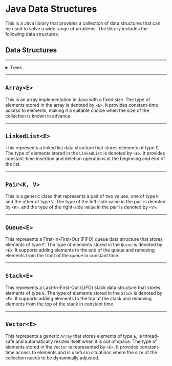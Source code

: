 # Java Data Structures
This is a Java library that provides a collection of data structures that can be used to 
solve a wide range of problems. The library includes the following data structures:

## Data Structures

---

<details>
<summary>Trees</summary>

## ``BinarySearchTree<E>``
This is a concrete implementation of the ``AbstractBinaryTree`` class that represents a binary tree
data structure that stores elements of type ``E`` in sorted order. To be stored in the ``BinarySearchTree``,
the elements must implement the ``Comparable`` interface. The type of elements stored in the BinarySearchTree
is denoted by ``<E>``.

## ``BinaryTree<E>``
This is a concrete implementation of the ``AbstractBinaryTree`` class that represents a binary tree
data structure with elements of type ``E``. The type of elements stored in the ``BinaryTree`` is denoted by ``<E>``.

---

## ``Heaps<T>``
The Heap data structure is a tree where the elements ``E``  are sorted in a particular order,
with the help of the ``Comparable`` interface.

### ``Max-Heap<T>``
The elements are sorted by the maximum value as root,
making it suitable for applications that require retrieving the maximum element quickly.

### ``Min-Heap<T>``
The elements are sorted by the minimum value as root,
making it suitable for applications that require retrieving the minimum element quickly.
</details>

---

## ``Array<E>``
This is an array implementation in Java with a fixed size. 
The type of elements stored in the array is denoted by ``<E>``. 
It provides constant-time access to elements, making it a suitable choice when the 
size of the collection is known in advance.

---

## ``LinkedList<E>``
This represents a linked list data structure that stores elements of type ``E``. 
The type of elements stored in the ``LinkedList`` is denoted by ``<E>``.
It provides constant-time insertion and deletion operations at the beginning and end of the list.

---

## ``Pair<K, V>``
This is a generic class that represents a pair of two values, one of type ``K`` and the other of type ``V``. 
The type of the left-side value in the pair is denoted by ``<K>``, 
and the type of the right-side value in the pair is denoted by ``<V>``.

---

## ``Queue<E>``
This represents a First-In-First-Out (FIFO) queue data structure that stores elements of type ``E``. 
The type of elements stored in the ``Queue`` is denoted by ``<E>``. 
It supports adding elements to the end of the queue and removing elements from the 
front of the queue in constant time.

---

## ``Stack<E>``
This represents a Last-In-First-Out (LIFO) stack data structure that stores elements of type ``E``. 
The type of elements stored in the ``Stack`` is denoted by ``<E>``. 
It supports adding elements to the top of the stack and removing elements 
from the top of the stack in constant time.

---

## ``Vector<E>``
This represents a generic ``Array`` that stores elements of type ``E``, 
is thread-safe and automatically resizes itself when it is out of space. 
The type of elements stored in the ``Vector`` is represented by ``<E>``. 
It provides constant-time access to elements and is useful in situations where the size 
of the collection needs to be dynamically adjusted.
